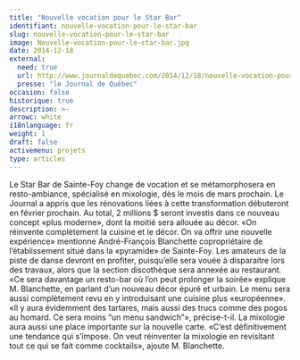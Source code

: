 ```yaml
---
title: "Nouvelle vocation pour le Star Bar"
identifiant: nouvelle-vocation-pour-le-star-bar
slug: nouvelle-vocation-pour-le-star-bar
image: Nouvelle-vocation-pour-le-star-bar.jpg
date: 2014-12-18
external:
  need: true
  url: http://www.journaldequebec.com/2014/12/18/nouvelle-vocation-pour-le-star-bar
  presse: "le Journal de Québec"
occasion: false
historique: true
description: >-
arrowc: white
i18nlanguage: fr
weight: 1
draft: false
activemenu: projets
type: articles
---
```

Le Star Bar de Sainte-Foy change de vocation et se métamorphosera en resto-ambiance, spécialisé en mixologie, dès le mois de mars prochain. Le Journal a appris que les rénovations liées à cette transformation débuteront en février prochain. Au total, 2 millions $ seront investis dans ce nouveau concept «plus moderne», dont la moitié sera allouée au décor. «On réinvente complètement la cuisine et le décor. On va offrir une nouvelle expérience» mentionne André-François Blanchette copropriétaire de l’établissement situé dans la «pyramide» de Sainte-Foy. Les amateurs de la piste de danse devront en profiter, puisqu’elle sera vouée à disparaitre lors des travaux, alors que la section discothèque sera annexée au restaurant. «Ce sera davantage un resto-bar où l’on peut prolonger la soirée» explique M. Blanchette, en parlant d’un nouveau décor épuré et urbain. Le menu sera aussi complètement revu en y introduisant une cuisine plus «européenne». «Il y aura évidemment des tartares, mais aussi des trucs comme des pogos au homard. Ce sera moins “un menu sandwich”», précise-t-il. La mixologie aura aussi une place importante sur la nouvelle carte. «C’est définitivement une tendance qui s’impose. On veut réinventer la mixologie en revisitant tout ce qui se fait comme cocktails», ajoute M. Blanchette.

